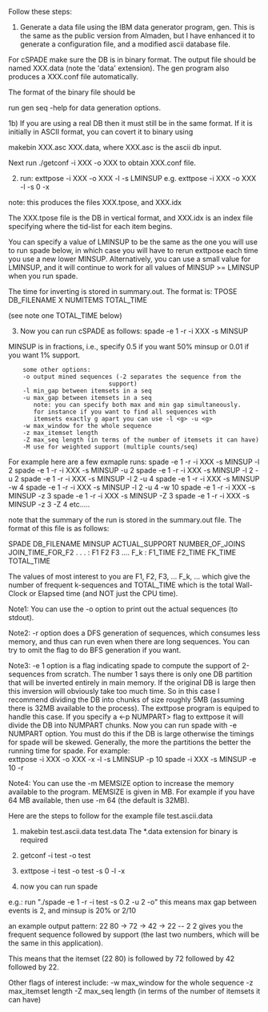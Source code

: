 Follow these steps:

1) Generate a data file using the IBM data generator program,
gen. This is the same as the public version from Almaden, but I have
enhanced it to generate a configuration file, and a modified ascii
database file.

For cSPADE make sure the DB is in binary format.  The output file
should be named XXX.data (note the 'data' extension). The gen program
also produces a XXX.conf file automatically.

The format of the binary file should be 
<cid> <tid> <numitem> <item list>

run gen seq -help for data generation options.

1b) If you are using a real DB then it must still be in the same
format. If it is initially in ASCII format, you can covert it to
binary using

makebin XXX.asc XXX.data, where XXX.asc is the ascii db input.

Next run ./getconf -i XXX -o XXX to obtain XXX.conf file.

2) run: exttpose -i XXX -o XXX -l -s LMINSUP
        e.g. exttpose -i XXX -o XXX -l -s 0 -x

note: this produces the files XXX.tpose, and XXX.idx

The XXX.tpose file is the DB in vertical format, and
XXX.idx is an index file specifying where the tid-list for each item
begins.

You can specify a value of LMINSUP to be the same as the one you will use to 
run spade below, in which case you will have to rerun exttpose each time you 
use a new lower MINSUP. Alternatively, you can use a small value for LMINSUP, 
and it will continue to work for all values of MINSUP >= LMINSUP when you
run spade.

The time for inverting is stored in summary.out. The format is:
TPOSE DB_FILENAME X NUMITEMS TOTAL_TIME

(see note one TOTAL_TIME below)

3) Now you can run cSPADE as follows:
        spade -e 1 -r -i XXX -s MINSUP

MINSUP is in fractions, i.e., specify 0.5 if you want 50% minsup or
0.01 if you want 1% support.

        some other options:
        -o output mined sequences (-2 separates the sequence from the
                                support)
        -l min_gap between itemsets in a seq
        -u max_gap between itemsets in a seq        
           note: you can specify both max and min gap simultaneously.
           for instance if you want to find all sequences with
           itemsets exactly g apart you can use -l <g> -u <g>
        -w max_window for the whole sequence
        -z max_itemset length
        -Z max_seq length (in terms of the number of itemsets it can have)
        -M use for weighted support (multiple counts/seq)

  For example here are a few exmaple runs:
        spade -e 1 -r -i XXX -s MINSUP -l 2
        spade -e 1 -r -i XXX -s MINSUP -u 2
        spade -e 1 -r -i XXX -s MINSUP -l 2 -u 2
        spade -e 1 -r -i XXX -s MINSUP -l 2 -u 4
        spade -e 1 -r -i XXX -s MINSUP -w 4
        spade -e 1 -r -i XXX -s MINSUP -l 2 -u 4 -w 10
        spade -e 1 -r -i XXX -s MINSUP -z 3
        spade -e 1 -r -i XXX -s MINSUP -Z 3
        spade -e 1 -r -i XXX -s MINSUP -z 3 -Z 4
        etc.....


note that the summary of the run is stored in the summary.out
file. The format of this file is as follows:

SPADE DB_FILENAME MINSUP ACTUAL_SUPPORT NUMBER_OF_JOINS JOIN_TIME_FOR_F2
      . . . :  F1 F2 F3 .... F_k : F1_TIME F2_TIME FK_TIME TOTAL_TIME

The values of most interest to you are F1, F2, F3, ... F_k, ... which
give the number of frequent k-sequences and TOTAL_TIME which is the
total Wall-Clock or Elapsed time (and NOT just the CPU time).

Note1: You can use the -o option to print out the actual sequences (to
stdout).  

Note2: -r option does a DFS generation of sequences, which consumes less 
memory, and thus can run even when there are long sequences.
You can try to omit the flag to do BFS generation if you want.

Note3: -e 1 option is a flag indicating spade to compute the support
of 2-sequences from scratch. The number 1 says there is only one DB
partition that will be inverted entirely in main memory. If the
original DB is large then this inversion will obviously take too much
time. So in this case I recommend dividing the DB into chunks of size
roughly 5MB (assuming there is 32MB available to the process). The
exttpose program is equiped to handle this case. If you specify a <-p
NUMPART> flag to exttpose it will divide the DB into NUMPART
chunks. Now you can run spade with -e NUMPART option. You must do this
if the DB is large otherwise the timings for spade will be
skewed. Generally, the more the partitions the better the running time
for spade. For example:        
        exttpose -i XXX -o XXX -x -l -s LMINSUP -p 10
        spade -i XXX -s MINSUP -e 10 -r

Note4: You can use the -m MEMSIZE option to increase the memory
available to the program. MEMSIZE is given in MB. For example if you
have 64 MB available, then use -m 64 (the default is 32MB).

>>>>>>>>>>>>>>>>

Here are the steps to follow for the example file test.ascii.data

1) makebin test.ascii.data test.data
The *.data extension for binary is required

2) getconf -i test -o test

3) exttpose -i test -o test -s 0 -l -x

4) now you can run spade 

e.g.: run "./spade -e 1 -r -i test -s 0.2 -u 2 -o"
this means max gap between events is 2, and minsup is 20% or 2/10

an example output pattern:
22 80 -> 72 -> 42 -> 22 -- 2 2
gives you the frequent sequence followed by support (the last two
		numbers, which will be the same in this application).

This means that the itemset (22 80) is followed by 72 followed by
42 followed by 22.

Other flags of interest include:
-w max_window for the whole sequence
-z max_itemset length
-Z max_seq length (in terms of the number of itemsets it can have)
